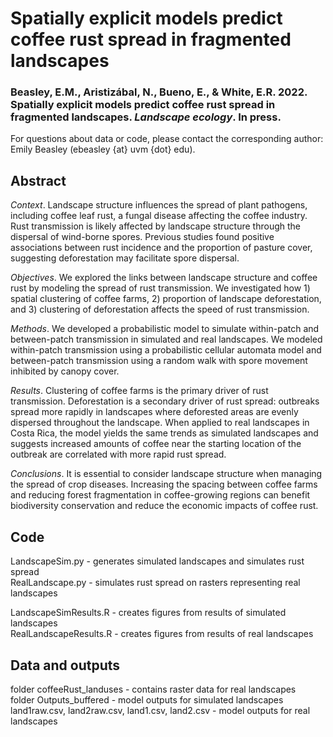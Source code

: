 # Spatially explicit models predict coffee rust spread in fragmented landscapes
### Beasley, E.M., Aristiz&aacute;bal, N., Bueno, E., & White, E.R. 2022. Spatially explicit models predict coffee rust spread in fragmented landscapes. *Landscape ecology*. In press.

For questions about data or code, please contact the corresponding author: Emily Beasley (ebeasley {at} uvm {dot} edu).

## Abstract
*Context*. Landscape structure influences the spread of plant pathogens, including coffee leaf rust, a fungal disease affecting the coffee industry. Rust transmission is likely affected by landscape structure through the dispersal of wind-borne spores. Previous studies found positive associations between rust incidence and the proportion of pasture cover, suggesting deforestation may facilitate spore dispersal.

*Objectives*. We explored the links between landscape structure and coffee rust by modeling the spread of rust transmission. We investigated how 1) spatial clustering of coffee farms, 2) proportion of landscape deforestation, and 3) clustering of deforestation affects the speed of rust transmission.

*Methods*. We developed a probabilistic model to simulate within-patch and between-patch transmission in simulated and real landscapes. We modeled within-patch transmission using a probabilistic cellular automata model and between-patch transmission using a random walk with spore movement inhibited by canopy cover. 

*Results*. Clustering of coffee farms is the primary driver of rust transmission. Deforestation is a secondary driver of rust spread: outbreaks spread more rapidly in landscapes where deforested areas are evenly dispersed throughout the landscape. When applied to real landscapes in Costa Rica, the model yields the same trends as simulated landscapes and suggests increased amounts of coffee near the starting location of the outbreak are correlated with more rapid rust spread.

*Conclusions*. It is essential to consider landscape structure when managing the spread of crop diseases. Increasing the spacing between coffee farms and reducing forest fragmentation in coffee-growing regions can benefit biodiversity conservation and reduce the economic impacts of coffee rust.

## Code
LandscapeSim.py - generates simulated landscapes and simulates rust spread  
RealLandscape.py - simulates rust spread on rasters representing real landscapes  

LandscapeSimResults.R - creates figures from results of simulated landscapes  
RealLandscapeResults.R - creates figures from results of real landscapes  

## Data and outputs
folder coffeeRust_landuses - contains raster data for real landscapes  
folder Outputs_buffered - model outputs for simulated landscapes  
land1raw.csv, land2raw.csv, land1.csv, land2.csv - model outputs for real landscapes  
